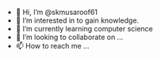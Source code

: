 - 👋 Hi, I’m @skmusaroof61
- 👀 I’m interested in to gain knowledge.
- 🌱 I’m currently learning computer science
- 💞️ I’m looking to collaborate on ...
- 📫 How to reach me ...

<!---
skmusaroof61/skmusaroof61 is a ✨ special ✨ repository because its `README.md` (this file) appears on your GitHub profile.
You can click the Preview link to take a look at your changes.
--->
